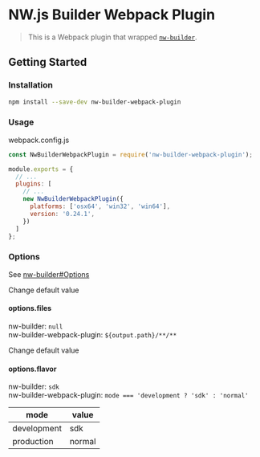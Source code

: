 # NW.js Builder Webpack Plugin

> This is a Webpack plugin that wrapped [`nw-builder`](https://github.com/nwjs-community/nw-builder).

## Getting Started

###  Installation

```sh
npm install --save-dev nw-builder-webpack-plugin
```

### Usage

webpack.config.js

```js
const NwBuilderWebpackPlugin = require('nw-builder-webpack-plugin');

module.exports = {
  // ...
  plugins: [
    // ...
    new NwBuilderWebpackPlugin({
      platforms: ['osx64', 'win32', 'win64'],
      version: '0.24.1',
    })
  ]
};
```

### Options

See [nw-builder#Options](https://github.com/nwjs-community/nw-builder#options)

Change default value

#### options.files
nw-builder: `null`  
nw-builder-webpack-plugin: `${output.path}/**/**`

Change default value

#### options.flavor
nw-builder: `sdk`  
nw-builder-webpack-plugin: `mode === 'development ? 'sdk' : 'normal'`

|mode       |value |
|-----------|------|
|development|sdk   |
|production |normal|
